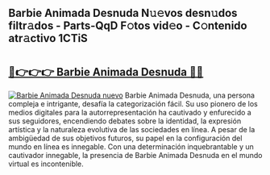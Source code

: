 ## Barbie Animada Desnuda N𝚞𝚎vos desn𝚞dos filtr𝚊dos - Parts-QqD F𝚘tos vid𝚎o - C𝚘ntenido atr𝚊ctivo 1CTiS

# <h2><a href="http://mb2kspj.tromn.icu/?c=Barbie+Animada+Desnuda">🔗👉👉👉 Barbie Animada Desnuda 🔗🔗</a></h2>

[![Barbie Animada Desnuda nuevo](https://i.imgur.com/pEAQMta.gif)](http://mb2kspj.tromn.icu/?c=Barbie+Animada+Desnuda)
Barbie Animada Desnuda, una persona compleja e intrigante, desafía la categorización fácil. Su uso pionero de los medios digitales para la autorrepresentación ha cautivado y enfurecido a sus seguidores, encendiendo debates sobre la identidad, la expresión artística y la naturaleza evolutiva de las sociedades en línea. A pesar de la ambigüedad de sus objetivos futuros, su papel en la configuración del mundo en línea es innegable. Con una determinación inquebrantable y un cautivador innegable, la presencia de Barbie Animada Desnuda en el mundo virtual es incontenible.
